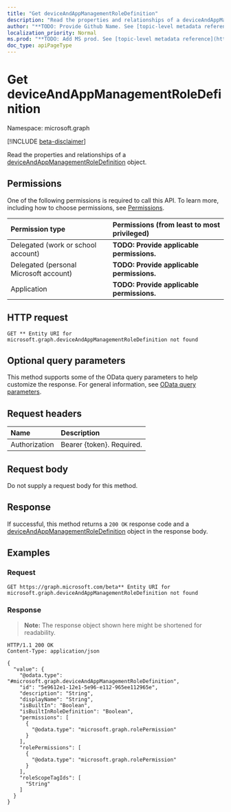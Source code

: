 ```yaml
---
title: "Get deviceAndAppManagementRoleDefinition"
description: "Read the properties and relationships of a deviceAndAppManagementRoleDefinition object."
author: "**TODO: Provide Github Name. See [topic-level metadata reference](https://msgo.azurewebsites.net/add/document/guidelines/metadata.html#topic-level-metadata)**"
localization_priority: Normal
ms.prod: "**TODO: Add MS prod. See [topic-level metadata reference](https://msgo.azurewebsites.net/add/document/guidelines/metadata.html#topic-level-metadata)**"
doc_type: apiPageType
---
```


# Get deviceAndAppManagementRoleDefinition
Namespace: microsoft.graph

[!INCLUDE [beta-disclaimer](../../includes/beta-disclaimer.md)]

Read the properties and relationships of a [deviceAndAppManagementRoleDefinition](../resources/deviceandappmanagementroledefinition.md) object.

## Permissions
One of the following permissions is required to call this API. To learn more, including how to choose permissions, see [Permissions](/graph/permissions-reference).

|Permission type|Permissions (from least to most privileged)|
|:---|:---|
|Delegated (work or school account)|**TODO: Provide applicable permissions.**|
|Delegated (personal Microsoft account)|**TODO: Provide applicable permissions.**|
|Application|**TODO: Provide applicable permissions.**|

## HTTP request

<!-- {
  "blockType": "ignored"
}
-->
``` http
GET ** Entity URI for microsoft.graph.deviceAndAppManagementRoleDefinition not found
```

## Optional query parameters
This method supports some of the OData query parameters to help customize the response. For general information, see [OData query parameters](/graph/query-parameters).

## Request headers
|Name|Description|
|:---|:---|
|Authorization|Bearer {token}. Required.|

## Request body
Do not supply a request body for this method.

## Response

If successful, this method returns a `200 OK` response code and a [deviceAndAppManagementRoleDefinition](../resources/deviceandappmanagementroledefinition.md) object in the response body.

## Examples

### Request
<!-- {
  "blockType": "request",
  "name": "get_deviceandappmanagementroledefinition"
}
-->
``` http
GET https://graph.microsoft.com/beta** Entity URI for microsoft.graph.deviceAndAppManagementRoleDefinition not found
```


### Response
>**Note:** The response object shown here might be shortened for readability.
<!-- {
  "blockType": "response",
  "truncated": true,
  "@odata.type": "microsoft.graph.deviceAndAppManagementRoleDefinition"
}
-->
``` http
HTTP/1.1 200 OK
Content-Type: application/json

{
  "value": {
    "@odata.type": "#microsoft.graph.deviceAndAppManagementRoleDefinition",
    "id": "5e9612e1-12e1-5e96-e112-965ee112965e",
    "description": "String",
    "displayName": "String",
    "isBuiltIn": "Boolean",
    "isBuiltInRoleDefinition": "Boolean",
    "permissions": [
      {
        "@odata.type": "microsoft.graph.rolePermission"
      }
    ],
    "rolePermissions": [
      {
        "@odata.type": "microsoft.graph.rolePermission"
      }
    ],
    "roleScopeTagIds": [
      "String"
    ]
  }
}
```

